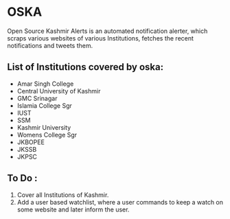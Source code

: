 # **OSKA**
Open Source Kashmir Alerts is an automated notification alerter, which scraps various websites of various Institutions, fetches the recent notifications and tweets them.


## List of Institutions covered by oska:
 - Amar Singh College
 - Central University of Kashmir
 - GMC Srinagar
 - Islamia College Sgr
 - IUST
 - SSM
 - Kashmir University
 - Womens College Sgr
 - JKBOPEE
 - JKSSB
 - JKPSC

## To Do :
1) Cover all Institutions of Kashmir.
2) Add a user based watchlist, where a user commands to keep a watch on some website and later inform the user.